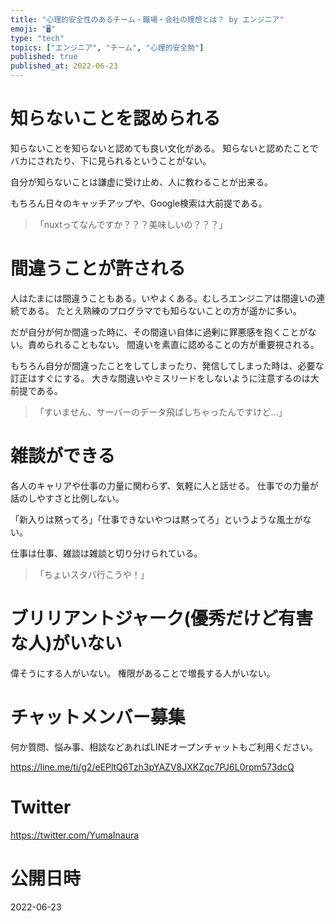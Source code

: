 ```yaml
---
title: "心理的安全性のあるチーム・職場・会社の理想とは？ by エンジニア"
emoji: "🖥"
type: "tech"
topics: ["エンジニア", "チーム", "心理的安全勢"]
published: true
published_at: 2022-06-23
---
```


# 知らないことを認められる

知らないことを知らないと認めても良い文化がある。
知らないと認めたことでバカにされたり、下に見られるということがない。

自分が知らないことは謙虚に受け止め、人に教わることが出来る。

もちろん日々のキャッチアップや、Google検索は大前提である。


>「nuxtってなんですか？？？美味しいの？？？」

# 間違うことが許される

人はたまには間違うこともある。いやよくある。むしろエンジニアは間違いの連続である。
たとえ熟練のプログラマでも知らないことの方が遥かに多い。

だが自分が何か間違った時に、その間違い自体に過剰に罪悪感を抱くことがない。責められることもない。
間違いを素直に認めることの方が重要視される。

もちろん自分が間違ったことをしてしまったり、発信してしまった時は、必要な訂正はすぐにする。
大きな間違いやミスリードをしないように注意するのは大前提である。

>「すいません、サーバーのデータ飛ばしちゃったんですけど…」

# 雑談ができる

各人のキャリアや仕事の力量に関わらず、気軽に人と話せる。
仕事での力量が話のしやすさと比例しない。

「新入りは黙ってろ」「仕事できないやつは黙ってろ」というような風土がない。

仕事は仕事、雑談は雑談と切り分けられている。

>「ちょいスタバ行こうや！」

# ブリリアントジャーク(優秀だけど有害な人)がいない

偉そうにする人がいない。
権限があることで増長する人がいない。



<!-- Update From Qiita API -->

# チャットメンバー募集


何か質問、悩み事、相談などあればLINEオープンチャットもご利用ください。

https://line.me/ti/g2/eEPltQ6Tzh3pYAZV8JXKZqc7PJ6L0rpm573dcQ





# Twitter


https://twitter.com/YumaInaura


<!-- Update From Qiita API -->



# 公開日時

2022-06-23
